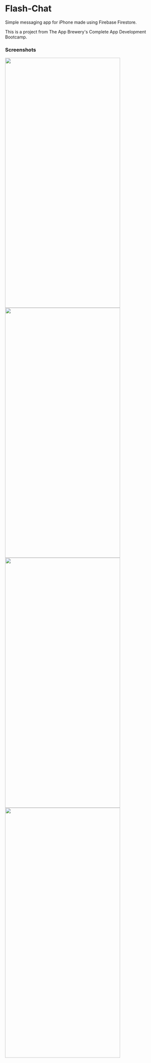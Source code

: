 # Flash-Chat

Simple messaging app for iPhone made using Firebase Firestore.

This is a project from The App Brewery's Complete App Development Bootcamp.

### Screenshots

<img src="https://user-images.githubusercontent.com/54503413/93447595-3e00fd80-f8db-11ea-8503-730b18248e4b.png" width="375" height="812" />

<img src="https://user-images.githubusercontent.com/54503413/93447623-45c0a200-f8db-11ea-9431-2fa9968d04b5.png" width="375" height="812" />

<img src="https://user-images.githubusercontent.com/54503413/93447633-4a855600-f8db-11ea-88af-2234ea275437.png" width="375" height="812" />

<img src="https://user-images.githubusercontent.com/54503413/93447709-62f57080-f8db-11ea-95cf-db16edda876c.png" width="375" height="812" />
